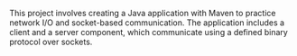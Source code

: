 This project involves creating a Java application with Maven to practice network I/O and socket-based communication. 
The application includes a client and a server component, which communicate using a defined binary protocol over sockets.
